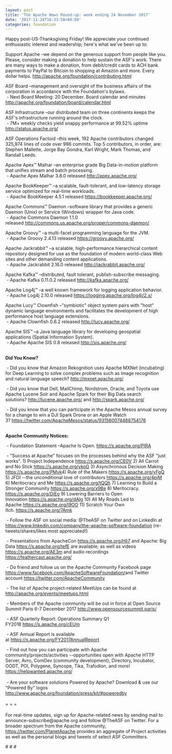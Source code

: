```yaml
---
layout: post
title: 'The Apache News Round-up: week ending 24 November 2017'
date: '2017-11-24T16:33:58+00:00'
categories: foundation
---
```

<div> 
    <p>Happy post-US-Thanksgiving Friday! We appreciate your continued enthusiastic interest and readership; here's what we've been up to:</p> 
    <p> </p> 
    <p>Support Apache&nbsp;–we&nbsp;depend on the generous support from people like you. Please, consider making a donation to help sustain the ASF's work. There are many ways to make a donation, from debit/credit cards to ACH bank payments to PayPal to Bitcoin to shopping at Amazon and more. Every dollar helps.&nbsp;<a href="http://apache.org/foundation/contributing.html">http://apache.org/foundation/contributing.html</a></p> 
  </div> 
  <p>ASF Board –management and oversight of the business affairs of the corporation in accordance with the Foundation's bylaws.<br />&nbsp;- Next Board Meeting: 20 December. Board calendar and minutes <a href="http://apache.org/foundation/board/calendar.html">http://apache.org/foundation/board/calendar.html</a></p> 
  <p>ASF Infrastructure –our distributed team on three continents keeps the ASF's infrastructure running around the clock.<br />&nbsp;- 7M+ weekly checks yield snappy performance at 99.52% uptime <a href="http://status.apache.org/">http://status.apache.org/</a></p> 
  <p>ASF Operations Factoid&nbsp;–this week, 192 Apache contributors changed 325,974 lines of code over 986 commits. Top 5 contributors, in order, are: Stephen Mallette, Jorge Bay Gondra, Karl Wright, Mark Thomas, and Randall Leeds.</p> 
  <p>Apache Apex™ Malhar –an enterprise grade Big Data-in-motion platform that unifies stream and batch processing.<br />&nbsp;- Apache Apex Malhar 3.8.0 released&nbsp;<a href="http://apex.apache.org/">http://apex.apache.org/</a></p> 
  <p> </p> 
  <p>Apache BookKeeper™ –a scalable, fault-tolerant, and low-latency storage service optimized for real-time workloads.<br />&nbsp;- Apache BookKeeper 4.5.1 released&nbsp;<a href="https://bookkeeper.apache.org/">https://bookkeeper.apache.org/</a></p> 
  <p>Apache Commons™ Daemon –software library that provides a generic Daemon (Unix) or Service (Windows) wrapper for Java code.<br />&nbsp;- Apache Commons Daemon 1.1.0 released&nbsp;<a href="http://commons.us.apache.org/proper/commons-daemon/">http://commons.us.apache.org/proper/commons-daemon/</a></p> 
  <p>Apache Groovy™ –a multi-facet programming language for the JVM.<br />&nbsp;-&nbsp;Apache Groovy 2.4.13 released <a href="https://groovy.apache.org/">https://groovy.apache.org/</a></p> 
  <p>Apache Jackrabbit™ –a scalable, high-performance hierarchical content repository designed for use as the foundation of modern world-class Web sites and other demanding content applications.<br />&nbsp;- Apache Jackrabbit 2.16.0 released&nbsp;<a href="http://jackrabbit.apache.org/">http://jackrabbit.apache.org/</a></p> 
  <p>Apache Kafka™ –distributed, fault tolerant, publish-subscribe messaging.<br />&nbsp;- Apache Kafka 0.11.0.2 released <a href="http://lucy.apache.org/">http://kafka.apache.org/</a></p> 
  <p>Apache Log4j™ –a well known framework for logging application behavior.<br />&nbsp;- Apache Log4j 2.10.0 released&nbsp;<a href="https://logging.apache.org/log4j/2.x/">https://logging.apache.org/log4j/2.x/</a></p> 
  <p>Apache Lucy™ Clownfish –&quot;symbiotic&quot; object system pairs with &quot;host&quot; dynamic language environments and facilitates the development of high performance host language extensions.<br />&nbsp;- Apache Clownfish 0.6.2 released <a href="http://lucy.apache.org/">http://lucy.apache.org/</a></p> 
  <p>Apache SIS™ –a Java language library for developing geospatial applications (Spatial Information System).<br />&nbsp;-&nbsp;Apache Apache SIS 0.8 released&nbsp;<a href="http://sis.apache.org/">http://sis.apache.org/</a><br /><br /></p> 
  <p><strong>Did You Know?</strong></p> 
  <div> 
    <p>&nbsp;- Did you know that Amazon Rekognition uses Apache MXNet (incubating) for Deep Learning to solve complex problems such as image recognition and natural language speech?&nbsp;<a href="http://mxnet.apache.org/">http://mxnet.apache.org/</a></p> 
    <p>&nbsp;- Did you know that Dell, MailChimp, Nordstrom, Oracle, and Toyota use Apache Lucene Solr and Apache Spark for their Big Data search solutions?&nbsp;<a href="http://lucene.apache.org/">http://lucene.apache.org/</a>&nbsp;and&nbsp;<a href="http://spark.apache.org/">http://spark.apache.org/</a></p> 
    <p>&nbsp;- Did you know that you can participate in the Apache Mesos annual survey for a change to&nbsp;win a DJI Spark Drone or an Apple Watch 3?&nbsp;<a href="https://twitter.com/ApacheMesos/status/931560074488754176">https://twitter.com/ApacheMesos/status/931560074488754176</a></p> 
  </div> 
  <div><strong><br />Apache Community Notices:</strong></div> 
  <p>&nbsp;- Foundation Statement –Apache Is Open. <a href="https://s.apache.org/PIRA">https://s.apache.org/PIRA</a></p> 
  <div> 
    <p>&nbsp;- &quot;Success at Apache&quot; focuses on the processes behind why the ASF &quot;just works&quot;. 1) Project Independence <a href="https://s.apache.org/CE0V">https://s.apache.org/CE0V</a> 2) All Carrot and No Stick <a href="https://s.apache.org/ykoG">https://s.apache.org/ykoG</a> 3) Asynchronous Decision Making <a href="https://s.apache.org/PMvk%20">https://s.apache.org/PMvk</a>4) Rule of the Makers <a href="https://s.apache.org/yFgQ">https://s.apache.org/yFgQ</a> 5) JFDI --the unconditional love of contributors <a href="https://s.apache.org/4pjM">https://s.apache.org/4pjM</a> 6) Meritocracy and Me <a href="https://s.apache.org/tQQh">https://s.apache.org/tQQh</a> 7) Learning to Build a Stronger Community <a href="https://s.apache.org/x9Be">https://s.apache.org/x9Be</a>&nbsp;8) Meritocracy. <a href="https://s.apache.org/DiEo">https://s.apache.org/DiEo</a>&nbsp;9) Lowering Barriers to Open Innovation&nbsp;<a href="https://s.apache.org/dAlg">https://s.apache.org/dAlg</a>&nbsp;10) All My Roads Led to Apache&nbsp;<a href="https://s.apache.org/l9OO">https://s.apache.org/l9OO</a>&nbsp;11) Scratch Your Own Itch.&nbsp;<a href="https://s.apache.org/7Amk">https://s.apache.org/7Amk</a></p> 
  </div> 
  <div>&nbsp;- Follow the ASF on social media: @TheASF on Twitter and on LinkedIn at <a href="https://www.linkedin.com/company/the-apache-software-foundation">https://www.linkedin.com/company/the-apache-software-foundation</a> (re-tweets/shares/likes most appreciated!)</div> 
  <div> 
    <p>&nbsp;- Presentations from ApacheCon <a href="https://s.apache.org/Hli7">https://s.apache.org/Hli7</a> and Apache: Big Data <a href="https://s.apache.org/tefE">https://s.apache.org/tefE</a> are available; as well as videos <a href="https://s.apache.org/AE3m">https://s.apache.org/AE3m</a> and audio recordings <a href="https://feathercast.apache.org/">https://feathercast.apache.org/</a></p> 
    <p>&nbsp;- Do friend and follow us on the Apache Community Facebook page <a href="https://www.facebook.com/ApacheSoftwareFoundation/">https://www.facebook.com/ApacheSoftwareFoundation/</a>and Twitter account <a href="https://twitter.com/ApacheCommunity">https://twitter.com/ApacheCommunity</a><a href="https://feathercast.apache.org/"></a></p> 
  </div> 
  <div> 
    <p>&nbsp;- The list of Apache project-related MeetUps can be found at <a href="https://twitter.com/ApacheCommunity">http://apache.org/events/meetups.html</a></p> 
    <p>&nbsp;- Members of the Apache community will be out in force at Open Source Summit Paris 6-7 December 2017 <a href="http://www.opensourcesummit.paris/">http://www.opensourcesummit.paris/</a></p> 
  </div> 
  <div> 
    <p>&nbsp;- ASF Quarterly Report: Operations Summary Q1 FY2018&nbsp;<a href="https://s.apache.org/cEUm">https://s.apache.org/cEUm</a></p> 
  </div> 
  <div> 
    <p>&nbsp;- ASF Annual Report is available at&nbsp;<a href="https://s.apache.org/FY2017AnnualReport">https://s.apache.org/FY2017AnnualReport</a></p> 
  </div> 
  <div>&nbsp;- Find out how you can participate with Apache community/projects/activities --opportunities open with Apache HTTP Server, Avro, ComDev (community development), Directory, Incubator, OODT, POI, Polygene, Syncope, Tika, Trafodion, and more! <a href="https://helpwanted.apache.org/">https://helpwanted.apache.org/</a></div> 
  <div><br /></div> 
  <div>&nbsp;- Are your software solutions Powered by Apache? Download &amp; use our &quot;Powered By&quot; logos <a href="http://www.apache.org/foundation/press/kit/#poweredby">http://www.apache.org/foundation/press/kit/#poweredby</a></div> 
  <div><br /></div> 
  <div>= = =</div> 
  <div><br /></div> 
  <div>For real-time updates, sign up for Apache-related news by sending mail to announce-subscribe@apache.org and follow @TheASF on Twitter. For a broader spectrum from the Apache community, <a href="https://twitter.com/PlanetApache">https://twitter.com/PlanetApache</a> provides an aggregate of Project activities as well as the personal blogs and tweets of select ASF Committers.</div> 
  <p># # #</p>
